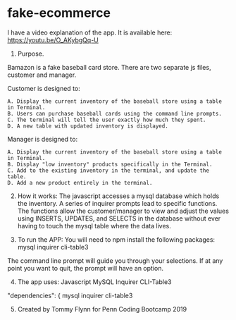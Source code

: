 # fake-ecommerce

I have a video explanation of the app. It is available here: 
https://youtu.be/O_AKybgQq-U

1. Purpose.

Bamazon is a fake baseball card store. There are two separate js files, customer and manager. 

Customer is designed to: 

    A. Display the current inventory of the baseball store using a table in Terminal. 
    B. Users can purchase baseball cards using the command line prompts. 
    C. The terminal will tell the user exactly how much they spent. 
    D. A new table with updated inventory is displayed. 

Manager is designed to: 

    A. Display the current inventory of the baseball store using a table in Terminal. 
    B. Display "low inventory" products specifically in the Terminal. 
    C. Add to the existing inventory in the terminal, and update the table. 
    D. Add a new product entirely in the terminal. 

2. How it works: 
The javascript accesses a mysql database which holds the inventory. A series of inquirer prompts lead to specific functions. The functions allow the customer/manager to view and adjust the values using INSERTS, UPDATES, and SELECTS in the database without ever having to touch the mysql table where the data lives. 

3. To run the APP: 
You will need to npm install the following packages: 
mysql
inquirer
cli-table3

The command line prompt will guide you through your selections. If at any point you want to quit, the prompt will have an option.  

4. The app uses: 
Javascript
MySQL
Inquirer
CLI-Table3

"dependencies": {
mysql
inquirer
cli-table3

5. Created by Tommy Flynn for Penn Coding Bootcamp 2019 


